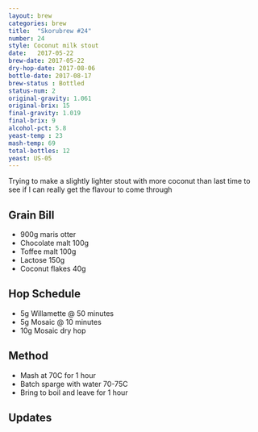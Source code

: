 ```yaml
---
layout: brew
categories: brew
title:  "Skorubrew #24"
number: 24
style: Coconut milk stout
date:   2017-05-22
brew-date: 2017-05-22
dry-hop-date: 2017-08-06
bottle-date: 2017-08-17
brew-status : Bottled
status-num: 2
original-gravity: 1.061
original-brix: 15
final-gravity: 1.019 
final-brix: 9
alcohol-pct: 5.8
yeast-temp : 23 
mash-temp: 69
total-bottles: 12
yeast: US-05
---
```


Trying to make a slightly lighter stout with more coconut than last time to see if I can really get the flavour to come through


Grain Bill
-----
* 900g maris otter
* Chocolate malt 100g
* Toffee malt 100g
* Lactose 150g
* Coconut flakes 40g


Hop Schedule
-------------

* 5g Willamette @ 50 minutes
* 5g Mosaic @ 10 minutes
* 10g Mosaic dry hop

Method
-------

* Mash at 70C for 1 hour
* Batch sparge with water 70-75C
* Bring to boil and leave for 1 hour


Updates
-------


